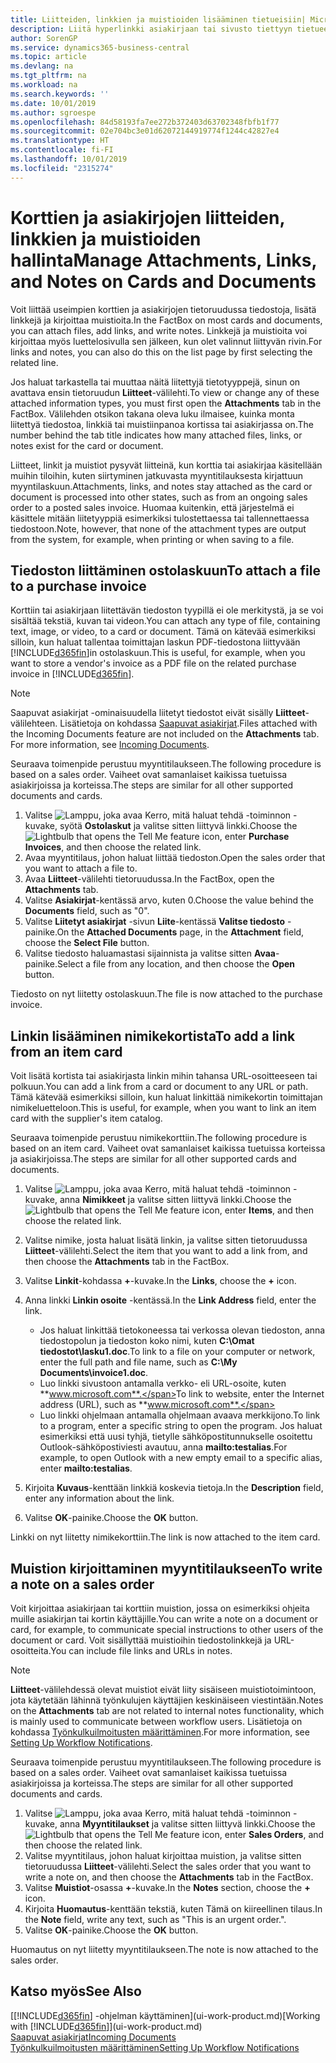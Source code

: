 ```yaml
---
title: Liitteiden, linkkien ja muistioiden lisääminen tietueisiin| Microsoft Docs
description: Liitä hyperlinkki asiakirjaan tai sivusto tiettyyn tietueeseen, kuten asiakkaaseen tai asiakirjaan.
author: SorenGP
ms.service: dynamics365-business-central
ms.topic: article
ms.devlang: na
ms.tgt_pltfrm: na
ms.workload: na
ms.search.keywords: ''
ms.date: 10/01/2019
ms.author: sgroespe
ms.openlocfilehash: 84d58193fa7ee272b372403d63702348fbfb1f77
ms.sourcegitcommit: 02e704bc3e01d62072144919774f1244c42827e4
ms.translationtype: HT
ms.contentlocale: fi-FI
ms.lasthandoff: 10/01/2019
ms.locfileid: "2315274"
---
```

# <a name="manage-attachments-links-and-notes-on-cards-and-documents"></a><span data-ttu-id="5909e-103">Korttien ja asiakirjojen liitteiden, linkkien ja muistioiden hallinta</span><span class="sxs-lookup"><span data-stu-id="5909e-103">Manage Attachments, Links, and Notes on Cards and Documents</span></span>

<span data-ttu-id="5909e-104">Voit liittää useimpien korttien ja asiakirjojen tietoruudussa tiedostoja, lisätä linkkejä ja kirjoittaa muistioita.</span><span class="sxs-lookup"><span data-stu-id="5909e-104">In the FactBox on most cards and documents, you can attach files, add links, and write notes.</span></span> <span data-ttu-id="5909e-105">Linkkejä ja muistioita voi kirjoittaa myös luettelosivulla sen jälkeen, kun olet valinnut liittyvän rivin.</span><span class="sxs-lookup"><span data-stu-id="5909e-105">For links and notes, you can also do this on the list page by first selecting the related line.</span></span>

<span data-ttu-id="5909e-106">Jos haluat tarkastella tai muuttaa näitä liitettyjä tietotyyppejä, sinun on avattava ensin tietoruudun **Liitteet**-välilehti.</span><span class="sxs-lookup"><span data-stu-id="5909e-106">To view or change any of these attached information types, you must first open the **Attachments** tab in the FactBox.</span></span> <span data-ttu-id="5909e-107">Välilehden otsikon takana oleva luku ilmaisee, kuinka monta liitettyä tiedostoa, linkkiä tai muistiinpanoa kortissa tai asiakirjassa on.</span><span class="sxs-lookup"><span data-stu-id="5909e-107">The number behind the tab title indicates how many attached files, links, or notes exist for the card or document.</span></span>

<span data-ttu-id="5909e-108">Liitteet, linkit ja muistiot pysyvät liitteinä, kun korttia tai asiakirjaa käsitellään muihin tiloihin, kuten siirtyminen jatkuvasta myyntitilauksesta kirjattuun myyntilaskuun.</span><span class="sxs-lookup"><span data-stu-id="5909e-108">Attachments, links, and notes stay attached as the card or document is processed into other states, such as from an ongoing sales order to a posted sales invoice.</span></span> <span data-ttu-id="5909e-109">Huomaa kuitenkin, että järjestelmä ei käsittele mitään liitetyyppiä esimerkiksi tulostettaessa tai tallennettaessa tiedostoon.</span><span class="sxs-lookup"><span data-stu-id="5909e-109">Note, however, that none of the attachment types are output from the system, for example, when printing or when saving to a file.</span></span>

## <a name="to-attach-a-file-to-a-purchase-invoice"></a><span data-ttu-id="5909e-110">Tiedoston liittäminen ostolaskuun</span><span class="sxs-lookup"><span data-stu-id="5909e-110">To attach a file to a purchase invoice</span></span>
<span data-ttu-id="5909e-111">Korttiin tai asiakirjaan liitettävän tiedoston tyypillä ei ole merkitystä, ja se voi sisältää tekstiä, kuvan tai videon.</span><span class="sxs-lookup"><span data-stu-id="5909e-111">You can attach any type of file, containing text, image, or video, to a card or document.</span></span> <span data-ttu-id="5909e-112">Tämä on kätevää esimerkiksi silloin, kun haluat tallentaa toimittajan laskun PDF-tiedostona liittyvään [!INCLUDE[d365fin](includes/d365fin_md.md)]in ostolaskuun.</span><span class="sxs-lookup"><span data-stu-id="5909e-112">This is useful, for example, when you want to store a vendor's invoice as a PDF file on the related purchase invoice in [!INCLUDE[d365fin](includes/d365fin_md.md)].</span></span>

> [!NOTE]
> <span data-ttu-id="5909e-113">Saapuvat asiakirjat -ominaisuudella liitetyt tiedostot eivät sisälly **Liitteet**-välilehteen. Lisätietoja on kohdassa [Saapuvat asiakirjat](across-income-documents.md).</span><span class="sxs-lookup"><span data-stu-id="5909e-113">Files attached with the Incoming Documents feature are not included on the **Attachments** tab. For more information, see [Incoming Documents](across-income-documents.md).</span></span>

<span data-ttu-id="5909e-114">Seuraava toimenpide perustuu myyntitilaukseen.</span><span class="sxs-lookup"><span data-stu-id="5909e-114">The following procedure is based on a sales order.</span></span> <span data-ttu-id="5909e-115">Vaiheet ovat samanlaiset kaikissa tuetuissa asiakirjoissa ja korteissa.</span><span class="sxs-lookup"><span data-stu-id="5909e-115">The steps are similar for all other supported documents and cards.</span></span>

1. <span data-ttu-id="5909e-116">Valitse ![Lamppu, joka avaa Kerro, mitä haluat tehdä -toiminnon](media/ui-search/search_small.png "Kerro, mitä haluat tehdä") -kuvake, syötä **Ostolaskut** ja valitse sitten liittyvä linkki.</span><span class="sxs-lookup"><span data-stu-id="5909e-116">Choose the ![Lightbulb that opens the Tell Me feature](media/ui-search/search_small.png "Tell me what you want to do") icon, enter **Purchase Invoices**, and then choose the related link.</span></span>
2. <span data-ttu-id="5909e-117">Avaa myyntitilaus, johon haluat liittää tiedoston.</span><span class="sxs-lookup"><span data-stu-id="5909e-117">Open the sales order that you want to attach a file to.</span></span>
3. <span data-ttu-id="5909e-118">Avaa **Liitteet**-välilehti tietoruudussa.</span><span class="sxs-lookup"><span data-stu-id="5909e-118">In the FactBox, open the **Attachments** tab.</span></span>
4. <span data-ttu-id="5909e-119">Valitse **Asiakirjat**-kentässä arvo, kuten 0.</span><span class="sxs-lookup"><span data-stu-id="5909e-119">Choose the value behind the **Documents** field, such as "0".</span></span>
5. <span data-ttu-id="5909e-120">Valitse **Liitetyt asiakirjat** -sivun **Liite**-kentässä **Valitse tiedosto** -painike.</span><span class="sxs-lookup"><span data-stu-id="5909e-120">On the **Attached Documents** page, in the **Attachment** field, choose the **Select File** button.</span></span>
5. <span data-ttu-id="5909e-121">Valitse tiedosto haluamastasi sijainnista ja valitse sitten **Avaa**-painike.</span><span class="sxs-lookup"><span data-stu-id="5909e-121">Select a file from any location, and then choose the **Open** button.</span></span>

<span data-ttu-id="5909e-122">Tiedosto on nyt liitetty ostolaskuun.</span><span class="sxs-lookup"><span data-stu-id="5909e-122">The file is now attached to the purchase invoice.</span></span>

## <a name="to-add-a-link-from-an-item-card"></a><span data-ttu-id="5909e-123">Linkin lisääminen nimikekortista</span><span class="sxs-lookup"><span data-stu-id="5909e-123">To add a link from an item card</span></span>
<span data-ttu-id="5909e-124">Voit lisätä kortista tai asiakirjasta linkin mihin tahansa URL-osoitteeseen tai polkuun.</span><span class="sxs-lookup"><span data-stu-id="5909e-124">You can add a link from a card or document to any URL or path.</span></span> <span data-ttu-id="5909e-125">Tämä kätevää esimerkiksi silloin, kun haluat linkittää nimikekortin toimittajan nimikeluetteloon.</span><span class="sxs-lookup"><span data-stu-id="5909e-125">This is useful, for example, when you want to link an item card with the supplier's item catalog.</span></span>

<span data-ttu-id="5909e-126">Seuraava toimenpide perustuu nimikekorttiin.</span><span class="sxs-lookup"><span data-stu-id="5909e-126">The following procedure is based on an item card.</span></span> <span data-ttu-id="5909e-127">Vaiheet ovat samanlaiset kaikissa tuetuissa korteissa ja asiakirjoissa.</span><span class="sxs-lookup"><span data-stu-id="5909e-127">The steps are similar for all other supported cards and documents.</span></span>

1. <span data-ttu-id="5909e-128">Valitse ![Lamppu, joka avaa Kerro, mitä haluat tehdä -toiminnon](media/ui-search/search_small.png "Kerro, mitä haluat tehdä") -kuvake, anna **Nimikkeet** ja valitse sitten liittyvä linkki.</span><span class="sxs-lookup"><span data-stu-id="5909e-128">Choose the ![Lightbulb that opens the Tell Me feature](media/ui-search/search_small.png "Tell me what you want to do") icon, enter **Items**, and then choose the related link.</span></span>
2. <span data-ttu-id="5909e-129">Valitse nimike, josta haluat lisätä linkin, ja valitse sitten tietoruudussa **Liitteet**-välilehti.</span><span class="sxs-lookup"><span data-stu-id="5909e-129">Select the item that you want to add a link from, and then choose the **Attachments** tab in the FactBox.</span></span>
3. <span data-ttu-id="5909e-130">Valitse **Linkit**-kohdassa **+**-kuvake.</span><span class="sxs-lookup"><span data-stu-id="5909e-130">In the **Links**, choose the **+** icon.</span></span>
4. <span data-ttu-id="5909e-131">Anna linkki **Linkin osoite** -kentässä.</span><span class="sxs-lookup"><span data-stu-id="5909e-131">In the **Link Address** field, enter the link.</span></span>

    - <span data-ttu-id="5909e-132">Jos haluat linkittää tietokoneessa tai verkossa olevan tiedoston, anna tiedostopolun ja tiedoston koko nimi, kuten **C:\Omat tiedostot\lasku1.doc**.</span><span class="sxs-lookup"><span data-stu-id="5909e-132">To link to a file on your computer or network, enter the full path and file name, such as **C:\My Documents\invoice1.doc**.</span></span>
    - <span data-ttu-id="5909e-133">Luo linkki sivustoon antamalla verkko- eli URL-osoite, kuten **www.microsoft.com**.</span><span class="sxs-lookup"><span data-stu-id="5909e-133">To link to website, enter the Internet address (URL), such as **www.microsoft.com**.</span></span>
    - <span data-ttu-id="5909e-134">Luo linkki ohjelmaan antamalla ohjelmaan avaava merkkijono.</span><span class="sxs-lookup"><span data-stu-id="5909e-134">To link to a program, enter a specific string to open the program.</span></span> <span data-ttu-id="5909e-135">Jos haluat esimerkiksi että uusi tyhjä, tietylle sähköpostitunnukselle osoitettu Outlook-sähköpostiviesti avautuu, anna **mailto:testalias**.</span><span class="sxs-lookup"><span data-stu-id="5909e-135">For example, to open Outlook with a new empty email to a specific alias, enter **mailto:testalias**.</span></span>  

5. <span data-ttu-id="5909e-136">Kirjoita **Kuvaus**-kenttään linkkiä koskevia tietoja.</span><span class="sxs-lookup"><span data-stu-id="5909e-136">In the **Description** field, enter any information about the link.</span></span>  
6. <span data-ttu-id="5909e-137">Valitse **OK**-painike.</span><span class="sxs-lookup"><span data-stu-id="5909e-137">Choose the **OK** button.</span></span>

<span data-ttu-id="5909e-138">Linkki on nyt liitetty nimikekorttiin.</span><span class="sxs-lookup"><span data-stu-id="5909e-138">The link is now attached to the item card.</span></span>  

## <a name="to-write-a-note-on-a-sales-order"></a><span data-ttu-id="5909e-139">Muistion kirjoittaminen myyntitilaukseen</span><span class="sxs-lookup"><span data-stu-id="5909e-139">To write a note on a sales order</span></span>
<span data-ttu-id="5909e-140">Voit kirjoittaa asiakirjaan tai korttiin muistion, jossa on esimerkiksi ohjeita muille asiakirjan tai kortin käyttäjille.</span><span class="sxs-lookup"><span data-stu-id="5909e-140">You can write a note on a document or card, for example, to communicate special instructions to other users of the document or card.</span></span> <span data-ttu-id="5909e-141">Voit sisällyttää muistioihin tiedostolinkkejä ja URL-osoitteita.</span><span class="sxs-lookup"><span data-stu-id="5909e-141">You can include file links and URLs in notes.</span></span>

> [!NOTE]
> <span data-ttu-id="5909e-142">**Liitteet**-välilehdessä olevat muistiot eivät liity sisäiseen muistiotoimintoon, jota käytetään lähinnä työnkulujen käyttäjien keskinäiseen viestintään.</span><span class="sxs-lookup"><span data-stu-id="5909e-142">Notes on the **Attachments** tab are not related to internal notes functionality, which is mainly used to communicate between workflow users.</span></span> <span data-ttu-id="5909e-143">Lisätietoja on kohdassa [Työnkulkuilmoitusten määrittäminen](across-setting-up-workflow-notifications.md).</span><span class="sxs-lookup"><span data-stu-id="5909e-143">For more information, see [Setting Up Workflow Notifications](across-setting-up-workflow-notifications.md).</span></span>

<span data-ttu-id="5909e-144">Seuraava toimenpide perustuu myyntitilaukseen.</span><span class="sxs-lookup"><span data-stu-id="5909e-144">The following procedure is based on a sales order.</span></span> <span data-ttu-id="5909e-145">Vaiheet ovat samanlaiset kaikissa tuetuissa asiakirjoissa ja korteissa.</span><span class="sxs-lookup"><span data-stu-id="5909e-145">The steps are similar for all other supported documents and cards.</span></span>

1. <span data-ttu-id="5909e-146">Valitse ![Lamppu, joka avaa Kerro, mitä haluat tehdä -toiminnon](media/ui-search/search_small.png "Kerro, mitä haluat tehdä") -kuvake, anna **Myyntitilaukset** ja valitse sitten liittyvä linkki.</span><span class="sxs-lookup"><span data-stu-id="5909e-146">Choose the ![Lightbulb that opens the Tell Me feature](media/ui-search/search_small.png "Tell me what you want to do") icon, enter **Sales Orders**, and then choose the related link.</span></span>
2. <span data-ttu-id="5909e-147">Valitse myyntitilaus, johon haluat kirjoittaa muistion, ja valitse sitten tietoruudussa **Liitteet**-välilehti.</span><span class="sxs-lookup"><span data-stu-id="5909e-147">Select the sales order that you want to write a note on, and then choose the **Attachments** tab in the FactBox.</span></span>
3. <span data-ttu-id="5909e-148">Valitse **Muistiot**-osassa **+**-kuvake.</span><span class="sxs-lookup"><span data-stu-id="5909e-148">In the **Notes** section, choose the **+** icon.</span></span>
4. <span data-ttu-id="5909e-149">Kirjoita **Huomautus**-kenttään tekstiä, kuten Tämä on kiireellinen tilaus.</span><span class="sxs-lookup"><span data-stu-id="5909e-149">In the **Note** field, write any text, such as "This is an urgent order.".</span></span>
5. <span data-ttu-id="5909e-150">Valitse **OK**-painike.</span><span class="sxs-lookup"><span data-stu-id="5909e-150">Choose the **OK** button.</span></span>

<span data-ttu-id="5909e-151">Huomautus on nyt liitetty myyntitilaukseen.</span><span class="sxs-lookup"><span data-stu-id="5909e-151">The note is now attached to the sales order.</span></span>

## <a name="see-also"></a><span data-ttu-id="5909e-152">Katso myös</span><span class="sxs-lookup"><span data-stu-id="5909e-152">See Also</span></span>  
<span data-ttu-id="5909e-153">[[!INCLUDE[d365fin](includes/d365fin_md.md)] -ohjelman käyttäminen](ui-work-product.md)</span><span class="sxs-lookup"><span data-stu-id="5909e-153">[Working with [!INCLUDE[d365fin](includes/d365fin_md.md)]](ui-work-product.md)</span></span>  
[<span data-ttu-id="5909e-154">Saapuvat asiakirjat</span><span class="sxs-lookup"><span data-stu-id="5909e-154">Incoming Documents</span></span>](across-income-documents.md)  
[<span data-ttu-id="5909e-155">Työnkulkuilmoitusten määrittäminen</span><span class="sxs-lookup"><span data-stu-id="5909e-155">Setting Up Workflow Notifications</span></span>](across-setting-up-workflow-notifications.md)  
